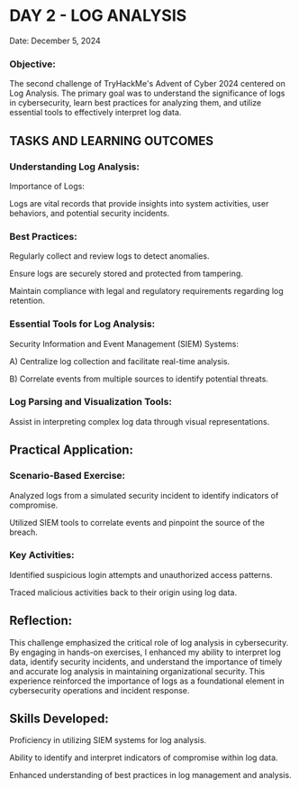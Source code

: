# DAY 2 - LOG ANALYSIS
Date: December 5, 2024

### Objective: 
The second challenge of TryHackMe's Advent of Cyber 2024 centered on Log Analysis.
The primary goal was to understand the significance of logs in cybersecurity, learn best practices for analyzing them, and utilize essential tools to effectively interpret log data.

## TASKS AND LEARNING OUTCOMES

### Understanding Log Analysis:
Importance of Logs:

Logs are vital records that provide insights into system activities, user behaviors, and potential security incidents.

### Best Practices:
Regularly collect and review logs to detect anomalies.

Ensure logs are securely stored and protected from tampering.

Maintain compliance with legal and regulatory requirements regarding log retention.

### Essential Tools for Log Analysis:
Security Information and Event Management (SIEM) Systems:

A) Centralize log collection and facilitate real-time analysis.

B) Correlate events from multiple sources to identify potential threats.

### Log Parsing and Visualization Tools:
Assist in interpreting complex log data through visual representations.

## Practical Application:
### Scenario-Based Exercise:
Analyzed logs from a simulated security incident to identify indicators of compromise.

Utilized SIEM tools to correlate events and pinpoint the source of the breach.

### Key Activities:
Identified suspicious login attempts and unauthorized access patterns.

Traced malicious activities back to their origin using log data.

## Reflection:
This challenge emphasized the critical role of log analysis in cybersecurity. 
By engaging in hands-on exercises, I enhanced my ability to interpret log data, identify security incidents, and understand the importance of timely and accurate log analysis in maintaining organizational security.
This experience reinforced the importance of logs as a foundational element in cybersecurity operations and incident response.

## Skills Developed:
Proficiency in utilizing SIEM systems for log analysis.

Ability to identify and interpret indicators of compromise within log data.

Enhanced understanding of best practices in log management and analysis.
